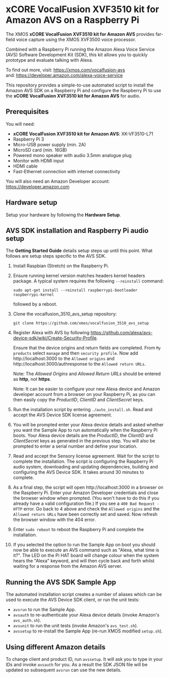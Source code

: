 # xCORE VocalFusion XVF3510 kit for Amazon AVS on a Raspberry Pi

The XMOS **xCORE VocalFusion XVF3510 kit for Amazon AVS** provides far-field voice capture using the XMOS XVF3500 voice processor.

Combined with a Raspberry Pi running the Amazon Alexa Voice Service (AVS) Software Development Kit (SDK), this kit allows you to quickly prototype and evaluate talking with Alexa.

To find out more, visit: https://xmos.com/vocalfusion-avs  
and: https://developer.amazon.com/alexa-voice-service

This repository provides a simple-to-use automated script to install the Amazon AVS SDK on a Raspberry Pi and configure the Raspberry Pi to use the **xCORE VocalFusion XVF3510 kit for Amazon AVS** for audio.

## Prerequisites
You will need:

- **xCORE VocalFusion XVF3510 kit for Amazon AVS**: XK-VF3510-L71
- Raspberry Pi 3
- Micro-USB power supply (min. 2A)
- MicroSD card (min. 16GB)
- Powered mono speaker with audio 3.5mm analogue plug
- Monitor with HDMI input
- HDMI cable
- Fast-Ethernet connection with internet connectivity

You will also need an Amazon Developer account: https://developer.amazon.com

## Hardware setup
Setup your hardware by following the **Hardware Setup**.

## AVS SDK installation and Raspberry Pi audio setup
The **Getting Started Guide** details setup steps up until this point. What follows are setup steps specific to the AVS SDK.

1. Install Raspbian (Stretch) on the Raspberry Pi.

2. Ensure running kernel version matches headers kernel headers package. A typical system requires the following `--reinstall` command:

   ```sudo apt-get install --reinstall raspberrypi-bootloader raspberrypi-kernel```

   followed by a reboot.

3. Clone the vocalfusion_3510_avs_setup repository:

   ```git clone https://github.com/xmos/vocalfusion_3510_avs_setup```

4. Register Alexa with AVS by following https://github.com/alexa/avs-device-sdk/wiki/Create-Security-Profile.

   Ensure that the device origins and return fields are completed. From `My products` select `manage` and then `security profile`. Now add http://localhost:3000 to the `Allowed origins` and http://localhost:3000/authresponse to the `Allowed return URLs`. 
   
   Note: The *Allowed Origins* and *Allowed Return URLs* should be entered as **http**, not **https**.

   Note: It can be easier to configure your new Alexa device and Amazon developer account from a browser on your Raspberry Pi, as you can then easily copy the *ProductID*, *ClientID* and *ClientSecret* keys.

5. Run the installation script by entering `./auto_install.sh`. Read and accept the AVS Device SDK license agreement.

6. You will be prompted enter your Alexa device details and asked whether you want the Sample App to run automatically when the Raspberry Pi boots. Your Alexa device details are the *ProductID*, the *ClientID* and *ClientSecret* keys as generated in the previous step. You will also be prompted to enter a serial number and define your location.

7. Read and accept the Sensory license agreement. Wait for the script to complete the installation. The script is configuring the Raspberry Pi audio system, downloading and updating dependencies, building and configuring the AVS Device SDK. It takes around 30 minutes to complete.

8. As a final step, the script will open http://localhost:3000 in a browser on the Raspberry Pi. Enter your Amazon Developer credentials and close the browser window when prompted. (You won't have to do this if you already have a valid configuration file.) If you see a `400 Bad Request - HTTP` error. Go back to 4 above and check the `Allowed origins` and the `Allowed return URLs` have been correctly set and saved. Now refresh the browser window with the 404 error.

9. Enter `sudo reboot` to reboot the Raspberry Pi and complete the installation.

10. If you selected the option to run the Sample App on boot you should now be able to execute an AVS command such as "Alexa, what time is it?". The LED on the Pi HAT board will change colour when the system hears the "Alexa" keyword, and will then cycle back and forth whilst waiting for a response from the Amazon AVS server.

## Running the AVS SDK Sample App
The automated installation script creates a number of aliases which can be used to execute the AVS Device SDK client, or run the unit tests:
- `avsrun` to run the Sample App.
- `avsauth` to re-authenticate your Alexa device details (invoke Amazon's `avs_auth.sh`).
- `avsunit` to run the unit tests (invoke Amazon's `avs_test.sh`).
- `avssetup` to re-install the Sample App (re-run XMOS modified `setup.sh`).

## Using different Amazon details
To change client and product ID, run `avssetup`. It will ask you to type in your IDs and invoke `avsauth` for you. As a result the SDK JSON file will be updated so subsequent `avsrun` can use the new details.
